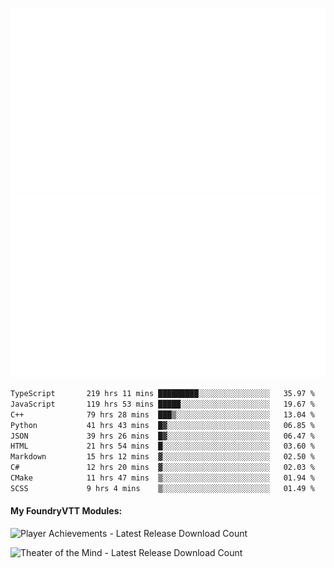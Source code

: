 
![](https://raw.githubusercontent.com/eddiedover/ghstats/master/generated/overview.svg)
![](https://raw.githubusercontent.com/eddiedover/ghstats/master/generated/languages.svg)

<!--START_SECTION:waka-->

```txt
TypeScript       219 hrs 11 mins █████████░░░░░░░░░░░░░░░░   35.97 %
JavaScript       119 hrs 53 mins █████░░░░░░░░░░░░░░░░░░░░   19.67 %
C++              79 hrs 28 mins  ███▒░░░░░░░░░░░░░░░░░░░░░   13.04 %
Python           41 hrs 43 mins  █▓░░░░░░░░░░░░░░░░░░░░░░░   06.85 %
JSON             39 hrs 26 mins  █▓░░░░░░░░░░░░░░░░░░░░░░░   06.47 %
HTML             21 hrs 54 mins  █░░░░░░░░░░░░░░░░░░░░░░░░   03.60 %
Markdown         15 hrs 12 mins  ▓░░░░░░░░░░░░░░░░░░░░░░░░   02.50 %
C#               12 hrs 20 mins  ▓░░░░░░░░░░░░░░░░░░░░░░░░   02.03 %
CMake            11 hrs 47 mins  ▒░░░░░░░░░░░░░░░░░░░░░░░░   01.94 %
SCSS             9 hrs 4 mins    ▒░░░░░░░░░░░░░░░░░░░░░░░░   01.49 %
```

<!--END_SECTION:waka-->

#### My FoundryVTT Modules:

  ![Player Achievements - Latest Release Download Count](https://img.shields.io/badge/dynamic/json?label=Player%20Achievements%20-%20Downloads@latest&query=assets%5B1%5D.download_count&url=https%3A%2F%2Fapi.github.com%2Frepos%2FEddieDover%2Ffvtt-player-achievements%2Freleases%2Flatest)

  ![Theater of the Mind - Latest Release Download Count](https://img.shields.io/badge/dynamic/json?label=Theater%20Of%20The%20Mind%20-%20Downloads@latest&query=assets%5B1%5D.download_count&url=https%3A%2F%2Fapi.github.com%2Frepos%2FEddieDover%2Ftheater-of-the-mind%2Freleases%2Flatest)

<a rel="me" href="https://techhub.social/@EddieDover"></a>
